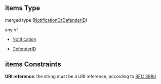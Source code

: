 ## items Type

merged type ([NotificationOrDefenderID](definitions-definitions-category-properties-categorynotificationids-notificationordefenderid.md))

any of

*   [Notification](definitions-definitions-notification.md "check type definition")

*   [DefenderID](definitions-definitions-defenderid.md "check type definition")

## items Constraints

**URI reference**: the string must be a URI reference, according to [RFC 3986](https://tools.ietf.org/html/rfc3986 "check the specification")
